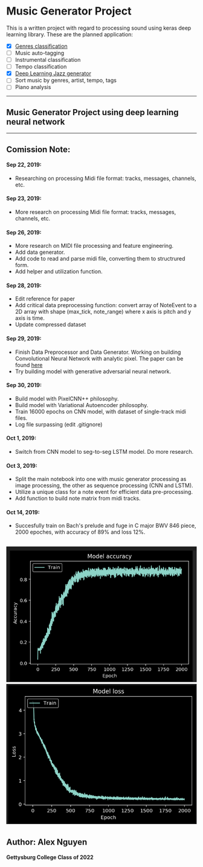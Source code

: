 # Music Generator Project

This is a written project with regard to processing sound using keras deep learning library. These are the planned application:
- [x] [Genres classification](https://github.com/dewanderelex/SoundProcessing)
- [ ] Music auto-tagging
- [ ] Instrumental classification
- [ ] Tempo classification
- [x] [Deep Learning Jazz generator](https://github.com/dewanderelex/MusicGenerator)
- [ ] Sort music by genres, artist, tempo, tags
- [ ] Piano analysis
-------------
## Music Generator Project using deep learning neural network



-------------
## Comission Note:

#### Sep 22, 2019:
- Researching on processing Midi file format: tracks, messages, channels, etc.

#### Sep 23, 2019:
- More research on processing Midi file format: tracks, messages, channels, etc.

#### Sep 26, 2019:
- More research on MIDI file processing and feature engineering.
- Add data generator.
- Add code to read and parse midi file, converting them to structrured form.
- Add helper and utilization function.

#### Sep 28, 2019:
- Edit reference for paper
- Add critical data preprocessing function: convert array of NoteEvent to a 2D array with shape (max_tick, note_range) where x axis is pitch and y axis is time.
- Update compressed dataset

#### Sep 29, 2019:
- Finish Data Preprocessor and Data Generator. Working on building Convolutional Neural Network with analytic pixel. The paper can be found [here](https://arxiv.org/pdf/1701.05517.pdf)
- Try building model with generative adversarial neural network.

#### Sep 30, 2019:
- Build model with PixelCNN++ philosophy.
- Build model with Variational Autoencoder philosophy.
- Train 16000 epochs on CNN model, with dataset of single-track midi files.
- Log file surpassing (edit .gitignore)

#### Oct 1, 2019:
- Switch from CNN model to seg-to-seg LSTM model. Do more research.

#### Oct 3, 2019:
- Split the main notebook into one with music generator processing as image processing, the other as sequence processing (CNN and LSTM).
- Utilize a unique class for a note event for efficient data pre-processing.
- Add function to build note matrix from midi tracks.

#### Oct 14, 2019:
- Succesfully train on Bach's prelude and fuge in C major BWV 846 piece, 2000 epoches, with accuracy of 89% and loss 12%.

![This is accuracy model](./model_accuracy.png)
![This is accuracy model](./model_loss.png)
-------------


## Author: Alex Nguyen
#### Gettysburg College Class of 2022
